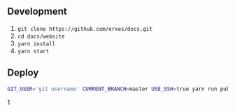 
## Development

1. ```git clone https://github.com/erxes/docs.git```
2. ```cd docs/website```
3. ```yarn install```
4. ```yarn start```

## Deploy

```sh
GIT_USER='git username' CURRENT_BRANCH=master USE_SSH=true yarn run publish-gh-pages
```
1
